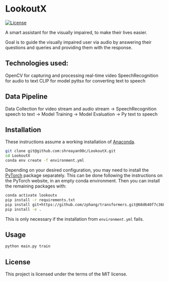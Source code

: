 # LookoutX

[![License](https://img.shields.io/badge/license-MIT-blue.svg)](<https://opensource.org/licenses/MIT>)

A smart assistant for the visually impaired, to make their lives easier.

Goal is to guide the visually impaired user via audio by answering their questions and queries and providing them with
the response.

## Technologies used:

OpenCV for capturing and processing real-time video
SpeechRecognition for audio to text
CLIP for model
pyttsx for converting text to speech

## Data Pipeline

Data Collection for video stream and audio stream -> SpeechRecognition speech to text -> Model Training -> Model
Evaluation -> Py text to speech

## Installation

These instructions assume a working installation of [Anaconda](https://www.anaconda.com/).

```bash
git clone git@github.com:shreayan98c/LookoutX.git
cd LookoutX
conda env create -f environment.yml
```

Depending on your desired configuration, you may need to install the
[PyTorch](https://pytorch.org/get-started/locally/) package separately. This can be done following
the instructions on the PyTorch website, in an empty conda environment. Then you can install the
remaining packages with:

```bash
conda activate lookoutx
pip install -r requirements.txt
pip install git+https://github.com/zphang/transformers.git@68d640f7c368bcaaaecfc678f11908ebbd3d6176
pip install -e .
```

This is only necessary if the installation from `environment.yml` fails.

## Usage

```bash
python main.py train
```

## License

This project is licensed under the terms of the MIT license.